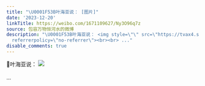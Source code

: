 ```yaml
---
title: "\U0001F53B叶海亚说： [图片]"
date: '2023-12-20'
linkTitle: https://weibo.com/1671109627/Ny3O96q7z
source: 包容万物恒河水的微博
description: "\U0001F53B叶海亚说： <img style=\"\" src=\"https://tvax4.sinaimg.cn/large/639b1bfbly1hl0phod3vzj20ff08dacc.jpg\"
  referrerpolicy=\"no-referrer\"><br><br> ..."
disable_comments: true
---
```

🔻叶海亚说： <img style="" src="https://tvax4.sinaimg.cn/large/639b1bfbly1hl0phod3vzj20ff08dacc.jpg" referrerpolicy="no-referrer"><br><br> ...